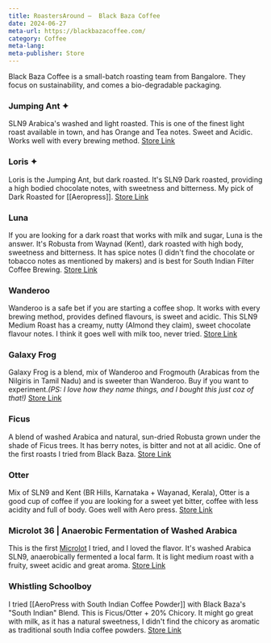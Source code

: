 ```yaml
---
title: RoastersAround —  Black Baza Coffee
date: 2024-06-27
meta-url: https://blackbazacoffee.com/
category: Coffee
meta-lang: 
meta-publisher: Store
---
```

Black Baza Coffee is a small-batch roasting team from Bangalore. They focus on sustainability, and comes a bio-degradable packaging. 

### Jumping Ant ✦
SLN9 Arabica's washed and light roasted. This is one of the finest light roast available in town, and has Orange and Tea notes. Sweet and Acidic. Works well with every brewing method.  [Store Link](https://store.blackbazacoffee.com/products/jumping-ant)

### Loris ✦
Loris is the Jumping Ant, but dark roasted. It's SLN9 Dark roasted, providing a high bodied chocolate notes, with sweetness and bitterness. My pick of Dark Roasted for [[Aeropress]]. [Store Link](https://store.blackbazacoffee.com/products/loris)

### Luna 
If you are looking for a dark roast that works with milk and sugar, Luna is the answer. It's Robusta from Waynad (Kent), dark roasted with high body, sweetness and bitterness. It has spice notes (I didn't find the chocolate or tobacco notes as mentioned by makers) and is best for South Indian Filter Coffee Brewing. [Store Link](https://store.blackbazacoffee.com/products/luna-1)

### Wanderoo
Wanderoo is a safe bet if you are starting a coffee shop. It works with every brewing method, provides defined flavours, is sweet and acidic. This SLN9 Medium Roast has a creamy, nutty (Almond they claim), sweet chocolate flavour notes. I think it goes well with milk too, never tried. [Store Link](https://store.blackbazacoffee.com/products/wanderoo)

### Galaxy Frog
Galaxy Frog is a blend, mix of Wanderoo and Frogmouth (Arabicas from the Nilgiris in Tamil Nadu) and is sweeter than Wanderoo. Buy if you want to experiment.*(PS: I love how they name things, and I bought this just coz of that!)* [Store Link](https://store.blackbazacoffee.com/products/galaxy-frog)

### Ficus
A blend of washed Arabica and natural, sun-dried Robusta grown under the shade of Ficus trees. It has berry notes, is bitter and not at all acidic. One of the first roasts I tried from Black Baza. [Store Link](https://store.blackbazacoffee.com/products/ficus)

### Otter
Mix of SLN9 and Kent (BR Hills, Karnataka + Wayanad, Kerala), Otter is a good cup of coffee if you are looking for a sweet yet bitter, coffee with less acidity and full of body. Goes well with Aero press. [Store Link](https://store.blackbazacoffee.com/products/otter)

### Microlot 36 | Anaerobic Fermentation of Washed Arabica
This is the first [Microlot](https://www.drivencoffee.com/blog/what-is-microlot-coffee/) I tried, and I loved the flavor. It's washed Arabica SLN9, anaerobically fermented a local farm. It is light medium roast with a fruity, sweet acidic and great aroma. [Store Link](https://store.blackbazacoffee.com/products/microlot-anaerobic-fermentation-of-washed-arabica)

### Whistling Schoolboy
I tried [[AeroPress with South Indian Coffee Powder]] with Black Baza's "South Indian" Blend. This is Ficus/Otter + 20% Chicory. It might go great with milk, as it has a natural sweetness, I didn't find the chicory as aromatic as traditional south India coffee powders. [Store Link](https://store.blackbazacoffee.com/products/filter-coffee)
